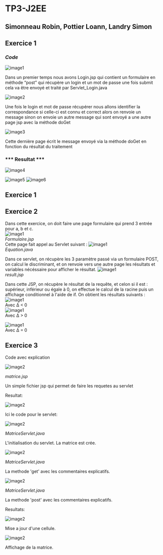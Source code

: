 # TP3-J2EE 
## Simonneau Robin, Pottier Loann, Landry Simon

## **Exercice 1**

### ***Code***
![image1](images/img_2.png)  

Dans un premier temps nous avons Login.jsp qui contient un formulaire en méthode “post” qui récupère un login et un mot de passe une fois submit cela va être envoyé et traité par Servlet_Login.java

![image2](images/img_1.png)

Une fois le login et mot de passe récupérer nous allons identifier la correspondance si celle-ci est connu et correct alors on renvoie un message sinon on envoie un autre message  qui sont envoyé a une autre page
jsp avec la méthode doGet

![image3](images/img.png)

Cette dernière page écrit le message envoyé via la méthode doGet en fonction du résultat du traitement 

### *** Resultat *** 

![image4](images/img_3.png)

![image5](images/img_4.png)
![image6](images/img_4.png)
## **Exercice 1**

## **Exercice 2**
Dans cette exercice, on doit faire une page formulaire qui prend 3 entrée pour a, b et c.  
![image1](images/EX2_2.png)  
*Formulaire.jsp*  
Cette page fait appel au Servlet suivant :
![image1](images/EX2_1.png)  
*Equation.java*

Dans ce servlet, on récupère les 3 paramètre passé via un formulaire POST, on calcul le discriminant, et on renvoie vers une autre page les résultats et variables nécéssaire pour afficher le résultat.
![image1](images/EX2_3.png)  
*result.jsp*

Dans cette JSP, on récupère le résultat de la requête, et celon si il est : supérieur, inférieur ou égale à 0, on effectue le calcul de la racine puis un affichage conditionnel à l'aide de if.
On obtient les résultats suivants :  
![image1](images/EX2_4.png)   
Avec ∆ < 0  
![image1](images/EX2_5.png)   
Avec ∆ > 0  

![image1](images/EX2_6.png)   
Avec ∆ = 0  

## **Exercice 3**

Code avec explication

![image2](images/EX3-MATRICE-JSP.jpg)

*matrice.jsp*

Un simple fichier jsp qui permet de faire les requetes au servlet

Resultat:

![image2](images/EX3-RESULT-JSP.png)



Ici le code pour le servlet:

![image2](images/EX3-SERVLET-INIT.jpg)

*MatriceServlet.java*


L'initialisation du servlet. La matrice est crée.

![image2](images/EX3-SERVLET-GET.jpg)

*MatriceServlet.java*

La methode 'get' avec les commentaires explicatifs.

![image2](images/EX3-SERVLET-POST.jpg)

*MatriceServlet.java*


La methode 'post' avec les commentaires explicatifs.

Resultats:

![image2](images/EX3-RESULT-UPDATE-CELL.png)

Mise a jour d'une cellule. 

![image2](images/EX3-RESULT-SHOW-ALL.png)

Affichage de la matrice.


